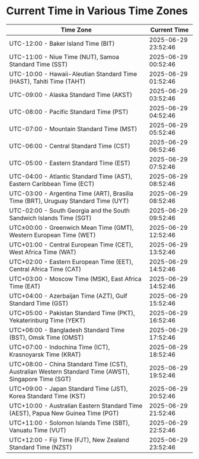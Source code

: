 # Current Time in Various Time Zones

| Time Zone | Current Time |
|-----------|--------------|
| UTC-12:00 - Baker Island Time (BIT) | 2025-06-29 23:52:46 |
| UTC-11:00 - Niue Time (NUT), Samoa Standard Time (SST) | 2025-06-29 00:52:46 |
| UTC-10:00 - Hawaii-Aleutian Standard Time (HAST), Tahiti Time (TAHT) | 2025-06-29 01:52:46 |
| UTC-09:00 - Alaska Standard Time (AKST) | 2025-06-29 03:52:46 |
| UTC-08:00 - Pacific Standard Time (PST) | 2025-06-29 04:52:46 |
| UTC-07:00 - Mountain Standard Time (MST) | 2025-06-29 05:52:46 |
| UTC-06:00 - Central Standard Time (CST) | 2025-06-29 06:52:46 |
| UTC-05:00 - Eastern Standard Time (EST) | 2025-06-29 07:52:46 |
| UTC-04:00 - Atlantic Standard Time (AST), Eastern Caribbean Time (ECT) | 2025-06-29 08:52:46 |
| UTC-03:00 - Argentina Time (ART), Brasília Time (BRT), Uruguay Standard Time (UYT) | 2025-06-29 08:52:46 |
| UTC-02:00 - South Georgia and the South Sandwich Islands Time (SGT) | 2025-06-29 09:52:46 |
| UTC±00:00 - Greenwich Mean Time (GMT), Western European Time (WET) | 2025-06-29 12:52:46 |
| UTC+01:00 - Central European Time (CET), West Africa Time (WAT) | 2025-06-29 13:52:46 |
| UTC+02:00 - Eastern European Time (EET), Central Africa Time (CAT) | 2025-06-29 14:52:46 |
| UTC+03:00 - Moscow Time (MSK), East Africa Time (EAT) | 2025-06-29 14:52:46 |
| UTC+04:00 - Azerbaijan Time (AZT), Gulf Standard Time (GST) | 2025-06-29 15:52:46 |
| UTC+05:00 - Pakistan Standard Time (PKT), Yekaterinburg Time (YEKT) | 2025-06-29 16:52:46 |
| UTC+06:00 - Bangladesh Standard Time (BST), Omsk Time (OMST) | 2025-06-29 17:52:46 |
| UTC+07:00 - Indochina Time (ICT), Krasnoyarsk Time (KRAT) | 2025-06-29 18:52:46 |
| UTC+08:00 - China Standard Time (CST), Australian Western Standard Time (AWST), Singapore Time (SGT) | 2025-06-29 19:52:46 |
| UTC+09:00 - Japan Standard Time (JST), Korea Standard Time (KST) | 2025-06-29 20:52:46 |
| UTC+10:00 - Australian Eastern Standard Time (AEST), Papua New Guinea Time (PGT) | 2025-06-29 21:52:46 |
| UTC+11:00 - Solomon Islands Time (SBT), Vanuatu Time (VUT) | 2025-06-29 22:52:46 |
| UTC+12:00 - Fiji Time (FJT), New Zealand Standard Time (NZST) | 2025-06-29 23:52:46 |
